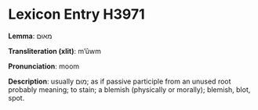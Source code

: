 # Lexicon Entry H3971

**Lemma**: מאוּם

**Transliteration (xlit)**: mʼûwm

**Pronunciation**: moom

**Description**:
usually מוּם; as if passive participle from an unused root probably meaning; to stain; a blemish (physically or morally); blemish, blot, spot.
